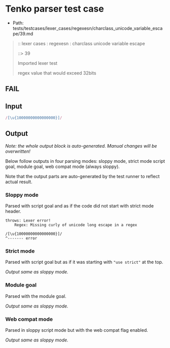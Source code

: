 # Tenko parser test case

- Path: tests/testcases/lexer_cases/regexesn/charclass_unicode_variable_escape/39.md

> :: lexer cases : regexesn : charclass unicode variable escape
>
> ::> 39
>
> Imported lexer test
>
> regex value that would exceed 32bits

## FAIL

## Input

`````js
/[\u{10000000000000000}]/
`````

## Output

_Note: the whole output block is auto-generated. Manual changes will be overwritten!_

Below follow outputs in four parsing modes: sloppy mode, strict mode script goal, module goal, web compat mode (always sloppy).

Note that the output parts are auto-generated by the test runner to reflect actual result.

### Sloppy mode

Parsed with script goal and as if the code did not start with strict mode header.

`````
throws: Lexer error!
    Regex: Missing curly of unicode long escape in a regex

/[\u{10000000000000000}]/
^------- error
`````

### Strict mode

Parsed with script goal but as if it was starting with `"use strict"` at the top.

_Output same as sloppy mode._

### Module goal

Parsed with the module goal.

_Output same as sloppy mode._

### Web compat mode

Parsed in sloppy script mode but with the web compat flag enabled.

_Output same as sloppy mode._
